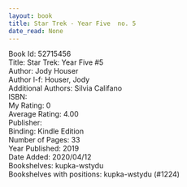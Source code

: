 ```yaml
---
layout: book
title: Star Trek - Year Five  no. 5
date_read: None
---
```


Book Id: 52715456<br />
Title: Star Trek: Year Five #5<br />
Author: Jody Houser<br />
Author l-f: Houser, Jody<br />
Additional Authors: Silvia Califano<br />
ISBN: <br />
My Rating: 0<br />
Average Rating: 4.00<br />
Publisher: <br />
Binding: Kindle Edition<br />
Number of Pages: 33<br />
Year Published: 2019<br />
Date Added: 2020/04/12<br />
Bookshelves: kupka-wstydu<br />
Bookshelves with positions: kupka-wstydu (#1224)<br />


